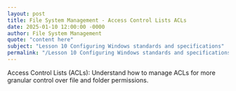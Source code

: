 ```yaml
---
layout: post
title: File System Management - Access Control Lists ACLs
date: 2025-01-10 12:00:00 -0000
author: File System Management
quote: "content here"
subject: "Lesson 10 Configuring Windows standards and specifications"
permalink: "/Lesson 10 Configuring Windows standards and specifications/File System Management/File System Management - Access Control Lists ACLs"
---
```


Access Control Lists (ACLs): Understand how to manage ACLs for more granular control over file and folder permissions.
